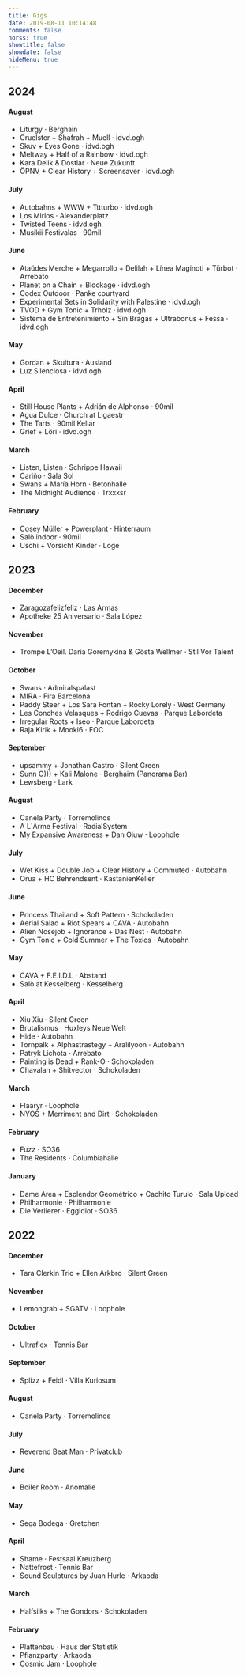 ```yaml
---
title: Gigs
date: 2019-08-11 10:14:48
comments: false
norss: true
showtitle: false
showdate: false
hideMenu: true
---
```


## 2024

#### August

- Liturgy ⋅ Berghain
- Cruelster + Shafrah + Muell ⋅ idvd.ogh
- Skuv + Eyes Gone ⋅ idvd.ogh
- Meltway + Half of a Rainbow ⋅ idvd.ogh
- Kara Delik & Dostlar ⋅ Neue Zukunft
- ÖPNV + Clear History + Screensaver ⋅ idvd.ogh

#### July

- Autobahns + WWW + Tttturbo ⋅ idvd.ogh
- Los Mirlos ⋅ Alexanderplatz
- Twisted Teens ⋅ idvd.ogh
- Musikii Festivalas ⋅ 90mil

#### June

- Ataúdes Merche + Megarrollo + Delilah + Línea Maginoti + Türbot ⋅ Arrebato
- Planet on a Chain + Blockage ⋅ idvd.ogh
- Codex Outdoor ⋅ Panke courtyard
- Experimental Sets in Solidarity with Palestine ⋅ idvd.ogh
- TVOD + Gym Tonic + Trholz ⋅ idvd.ogh
- Sistema de Entretenimiento + Sin Bragas + Ultrabonus + Fessa ⋅ idvd.ogh

#### May

- Gordan + Skultura ⋅ Ausland
- Luz Silenciosa ⋅ idvd.ogh

#### April

- Still House Plants + Adrián de Alphonso ⋅ 90mil
- Agua Dulce ⋅ Church at Ligaestr
- The Tarts ⋅ 90mil Kellar
- Grief + Löri ⋅ idvd.ogh

#### March

- Listen, Listen ⋅ Schrippe Hawaii
- Cariño ⋅ Sala Sol
- Swans + María Horn ⋅ Betonhalle
- The Midnight Audience ⋅ Trxxxsr

#### February 

- Cosey Müller + Powerplant ⋅ Hinterraum
- Salò indoor ⋅ 90mil
- Uschi + Vorsicht Kinder ⋅ Loge

## 2023

#### December

- Zaragozafelizfeliz ⋅ Las Armas
- Apotheke 25 Aniversario ⋅ Sala López

#### November

- Trompe L’Oeil. Daria Goremykina & Gösta Wellmer ⋅ Stil Vor Talent

#### October

- Swans ⋅ Admiralspalast
- MIRA ⋅ Fira Barcelona
- Paddy Steer + Los Sara Fontan + Rocky Lorely ⋅ West Germany
- Les Conches Velasques + Rodrigo Cuevas ⋅ Parque Labordeta
- Irregular Roots + Iseo ⋅ Parque Labordeta
- Raja Kirik + Mooki6 ⋅ FOC

#### September

- upsammy + Jonathan Castro ⋅ Silent Green
- Sunn O))) + Kali Malone ⋅ Berghaim (Panorama Bar)
- Lewsberg ⋅ Lark

#### August

- Canela Party ⋅ Torremolinos
- A L´Arme Festival ⋅ RadialSystem
- My Expansive Awareness + Dan Oiuw ⋅ Loophole

#### July

- Wet Kiss + Double Job + Clear History + Commuted ⋅ Autobahn
- Orua + HC Behrendsent ⋅ KastanienKeller

#### June

- Princess Thailand + Soft Pattern ⋅ Schokoladen
- Aerial Salad + Riot Spears + CAVA ⋅ Autobahn
- Alien Nosejob + Ignorance + Das Nest ⋅ Autobahn
- Gym Tonic + Cold Summer + The Toxics ⋅ Autobahn

#### May

- CAVA + F.E.I.D.L ⋅ Abstand
- Salò at Kesselberg ⋅ Kesselberg

#### April

- Xiu Xiu ⋅ Silent Green
- Brutalismus ⋅ Huxleys Neue Welt
- Hide ⋅ Autobahn
- Tornpalk + Alphastrastegy + Aralilyoon ⋅ Autobahn
- Patryk Lichota ⋅ Arrebato
- Painting is Dead + Rank-O ⋅ Schokoladen
- Chavalan + Shitvector ⋅ Schokoladen

#### March

- Flaaryr ⋅ Loophole
- NYOS + Merriment and Dirt ⋅ Schokoladen

#### February

- Fuzz ⋅ SO36
- The Residents ⋅ Columbiahalle

#### January

- Dame Area + Esplendor Geométrico + Cachito Turulo ⋅ Sala Upload
- Philharmonie ⋅ Philharmonie
- Die Verlierer ⋅ EggIdiot ⋅ SO36

## 2022

#### December

- Tara Clerkin Trio + Ellen Arkbro ⋅ Silent Green

#### November

- Lemongrab + SGATV ⋅ Loophole

#### October

- Ultraflex ⋅ Tennis Bar

#### September

- Splizz + Feidl ⋅ Villa Kuriosum

#### August

- Canela Party ⋅ Torremolinos

#### July

- Reverend Beat Man ⋅ Privatclub

#### June

- Boiler Room ⋅ Anomalie

#### May

- Sega Bodega ⋅ Gretchen

#### April

- Shame ⋅ Festsaal Kreuzberg
- Nattefrost ⋅ Tennis Bar
- Sound Sculptures by Juan Hurle ⋅ Arkaoda

#### March

- Halfsilks + The Gondors ⋅ Schokoladen

#### February

- Plattenbau ⋅ Haus der Statistik
- Pflanzparty ⋅ Arkaoda
- Cosmic Jam ⋅ Loophole

